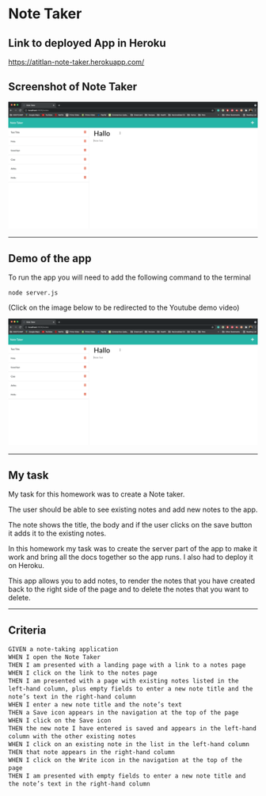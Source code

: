 # Note Taker

## Link to deployed App in Heroku

https://atitlan-note-taker.herokuapp.com/

## Screenshot of Note Taker

![Note Taker](./screenshot/demo-screenshot.jpg)

---
## Demo of the app

To run the app you will need to add the following command to the terminal

```
node server.js
```
(Click on the image below to be redirected to the Youtube demo video)

[![Note taker](./screenshot/demo-screenshot.jpg)](https://youtu.be/zEp5UcgbMlo)

---
## My task

My task for this homework was to create a Note taker. 

The user should be able to see existing notes and add new notes to the app. 

The note shows the title, the body and if the user clicks on the save button it adds it to the existing notes. 

In this homework my task was to create the server part of the app to make it work and bring all the docs together so the app runs. I also had to deploy it on Heroku.

This app allows you to add notes, to render the notes that you have created back to the right side of the page and to delete the notes that you want to delete.

---
## Criteria

```
GIVEN a note-taking application
WHEN I open the Note Taker
THEN I am presented with a landing page with a link to a notes page
WHEN I click on the link to the notes page
THEN I am presented with a page with existing notes listed in the left-hand column, plus empty fields to enter a new note title and the note’s text in the right-hand column
WHEN I enter a new note title and the note’s text
THEN a Save icon appears in the navigation at the top of the page
WHEN I click on the Save icon
THEN the new note I have entered is saved and appears in the left-hand column with the other existing notes
WHEN I click on an existing note in the list in the left-hand column
THEN that note appears in the right-hand column
WHEN I click on the Write icon in the navigation at the top of the page
THEN I am presented with empty fields to enter a new note title and the note’s text in the right-hand column
```
